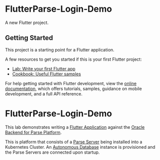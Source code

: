 # FlutterParse-Login-Demo

A new Flutter project.

## Getting Started

This project is a starting point for a Flutter application.

A few resources to get you started if this is your first Flutter project:

- [Lab: Write your first Flutter app](https://docs.flutter.dev/get-started/codelab)
- [Cookbook: Useful Flutter samples](https://docs.flutter.dev/cookbook)

For help getting started with Flutter development, view the
[online documentation](https://docs.flutter.dev/), which offers tutorials,
samples, guidance on mobile development, and a full API reference.
# FlutterParse-Login-Demo

This lab demonstrates writing a [Flutter Application](https://flutter.dev/) against the
[Oracle Backend for Parse Platform](https://cloudmarketplace.oracle.com/marketplace/en_US/listing/139274906).

This is platform that consists of a [Parse Server](https://parseplatform.org/) being installed into a Kubernetes Cluster. An [Autonomous Database](https://www.oracle.com/autonomous-database/) instance is provisioned and the Parse Servers are connected upon startup.
